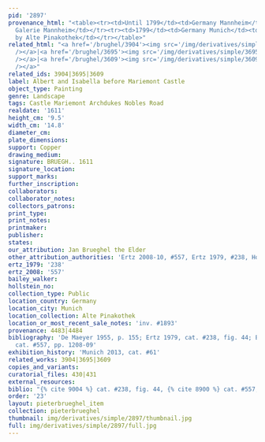 ```yaml
---
pid: '2897'
provenance_html: "<table><tr><td>Until 1799</td><td>Germany Mannheim</td><td>From
  Galerie Mannheim</td></tr><tr><td>1799</td><td>Germany Munich</td><td>Purchased
  by Alte Pinakothek</td></tr></table>"
related_html: "<a href='/brughel/3904'><img src='/img/derivatives/simple/3904/thumbnail.jpg'
  /></a>|<a href='/brughel/3695'><img src='/img/derivatives/simple/3695/thumbnail.jpg'
  /></a>|<a href='/brughel/3609'><img src='/img/derivatives/simple/3609/thumbnail.jpg'
  /></a>"
related_ids: 3904|3695|3609
label: Albert and Isabella before Mariemont Castle
object_type: Painting
genre: Landscape
tags: Castle Mariemont Archdukes Nobles Road
realdate: '1611'
height_cm: '9.5'
width_cm: '14.8'
diameter_cm: 
plate_dimensions: 
support: Copper
drawing_medium: 
signature: BRUEGH.. 1611
signature_location: 
support_marks: 
further_inscription: 
collaborators: 
collaborator_notes: 
collectors_patrons: 
print_type: 
print_notes: 
printmaker: 
publisher: 
states: 
our_attribution: Jan Brueghel the Elder
other_attribution_authorities: 'Ertz 2008-10, #557, Ertz 1979, #238, Honig database'
ertz_1979: '238'
ertz_2008: '557'
bailey_walker: 
hollstein_no: 
collection_type: Public
location_country: Germany
location_city: Munich
location_collection: Alte Pinakothek
location_or_most_recent_sale_notes: 'inv. #1893'
provenance: 4483|4484
bibliography: 'De Maeyer 1955, p. 155; Ertz 1979, cat. #238, fig. 44; Ertz 2008-10,
  cat. #557, pp. 1208-09'
exhibition_history: 'Munich 2013, cat. #61'
related_works: 3904|3695|3609
copies_and_variants: 
curatorial_files: 430|431
external_resources: 
biblio: "{% cite 9004 %} cat. #238, fig. 44, {% cite 8900 %} cat. #557, pp. 1208-09"
order: '23'
layout: pieterbrueghel_item
collection: pieterbrueghel
thumbnail: img/derivatives/simple/2897/thumbnail.jpg
full: img/derivatives/simple/2897/full.jpg
---
```


